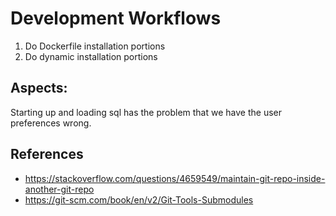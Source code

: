 # Development Workflows




1. Do Dockerfile installation portions
2. Do dynamic installation portions





## Aspects:

Starting up and loading sql has the problem that we have the user preferences wrong.





## References ##

* https://stackoverflow.com/questions/4659549/maintain-git-repo-inside-another-git-repo
* https://git-scm.com/book/en/v2/Git-Tools-Submodules


